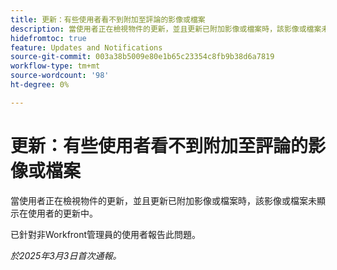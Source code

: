 ```yaml
---
title: 更新：有些使用者看不到附加至評論的影像或檔案
description: 當使用者正在檢視物件的更新，並且更新已附加影像或檔案時，該影像或檔案未顯示在使用者的更新中。
hidefromtoc: true
feature: Updates and Notifications
source-git-commit: 003a38b5009e80e1b65c23354c8fb9b38d6a7819
workflow-type: tm+mt
source-wordcount: '98'
ht-degree: 0%

---
```



# 更新：有些使用者看不到附加至評論的影像或檔案

當使用者正在檢視物件的更新，並且更新已附加影像或檔案時，該影像或檔案未顯示在使用者的更新中。

已針對非Workfront管理員的使用者報告此問題。

_於2025年3月3日首次通報。_
